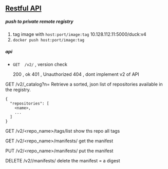 ## [Restful API](https://docs.docker.com/registry/spec/api/)

##### push to private remote registry
1. tag image with `host:port/image:tag` 10.128.112.11:5000/duck:v4
2. `docker push host:port/image:tag`

##### api
- `GET  /v2/` , version check

    200 , ok
    401 , Unauthorized
    404 , dont implement v2 of API


GET /v2/_catalog?n=<integer>
Retrieve a sorted, json list of repositories available in the registry.

    {
      "repositories": [
        <name>,
        ...
      ]
    }


GET /v2/<repo_name>/tags/list
show ths repo all tags

GET /v2/<repo_name>/manifests/<reference>
get the manifest

PUT /v2/<repo_name>/manifests/<reference>
put the manifest

DELETE /v2/<name>/manifests/<reference>
delete the manifest
<reference> = a digest